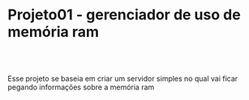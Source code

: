 # Projeto01 - gerenciador de uso de memória ram

<br>
<br>

Esse projeto se baseia em criar um servidor simples no qual vai ficar pegando informações sobre a memória ram
